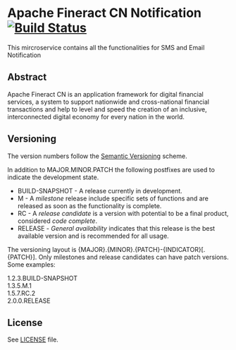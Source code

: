 # Apache Fineract CN Notification [![Build Status](https://api.travis-ci.com/apache/fineract-cn-notifications.svg?branch=develop)](https://travis-ci.com/apache/fineract-cn-notifications)

This mircroservice contains all the functionalities for SMS and Email Notification

## Abstract
Apache Fineract CN is an application framework for digital financial services, a system to support nationwide and cross-national financial transactions and help to level and speed the creation of an inclusive, interconnected digital economy for every nation in the world.

## Versioning
The version numbers follow the [Semantic Versioning](http://semver.org/) scheme.

In addition to MAJOR.MINOR.PATCH the following postfixes are used to indicate the development state.

* BUILD-SNAPSHOT - A release currently in development. 
* M - A _milestone_ release include specific sets of functions and are released as soon as the functionality is complete.
* RC - A _release candidate_ is a version with potential to be a final product, considered _code complete_.
* RELEASE - _General availability_ indicates that this release is the best available version and is recommended for all usage.

The versioning layout is {MAJOR}.{MINOR}.{PATCH}-{INDICATOR}[.{PATCH}]. Only milestones and release candidates can  have patch versions. Some examples:

1.2.3.BUILD-SNAPSHOT  
1.3.5.M.1  
1.5.7.RC.2  
2.0.0.RELEASE

## License
See [LICENSE](LICENSE) file.
